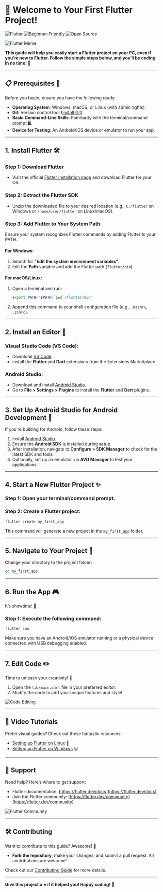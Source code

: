 # 🚀 Welcome to Your First Flutter Project!

![Flutter](https://img.shields.io/badge/Flutter-Framework-blue) 
![Beginner-Friendly](https://img.shields.io/badge/Beginner-Friendly-brightgreen) 
![Open Source](https://img.shields.io/badge/Open%20Source-%F0%9F%92%9A-brightgreen)

![Flutter Meme](https://media.giphy.com/media/RbDKaczqWovIugyJmW/giphy.gif)

**This guide will help you easily start a Flutter project on your PC, even if you're new to Flutter. Follow the simple steps below, and you’ll be coding in no time! 🎉**

---

## 📋 Prerequisites 🧰

Before you begin, ensure you have the following ready:

- **Operating System**: Windows, macOS, or Linux (with admin rights).
- **Git**: Version control tool ([Install Git](https://git-scm.com/book/en/v2/Getting-Started-Installing-Git)).
- **Basic Command-Line Skills**: Familiarity with the terminal/command prompt 🖥️.
- **Device for Testing**: An Android/iOS device or emulator to run your app.

---

## 1. Install Flutter 🛠️

### Step 1: Download Flutter
- Visit the official [Flutter installation page](https://flutter.dev/docs/get-started/install) and download Flutter for your OS.

### Step 2: Extract the Flutter SDK
- Unzip the downloaded file to your desired location (e.g., `C:/flutter` on Windows or `/home/user/flutter` on Linux/macOS).

### Step 3: Add Flutter to Your System Path
Ensure your system recognizes Flutter commands by adding Flutter to your PATH.

#### For Windows:
1. Search for **"Edit the system environment variables"**.
2. Edit the **Path** variable and add the Flutter path (`flutter/bin`).

#### For macOS/Linux:
1. Open a terminal and run:
   ```bash
   export PATH="$PATH:`pwd`/flutter/bin"
   ```
2. Append this command to your shell configuration file (e.g., `.bashrc`, `.zshrc`).

---

## 2. Install an Editor 🎨

### Visual Studio Code (VS Code):
- Download [VS Code](https://code.visualstudio.com/).
- Install the **Flutter** and **Dart** extensions from the Extensions Marketplace.

### Android Studio:
- Download and install [Android Studio](https://developer.android.com/studio).
- Go to **File > Settings > Plugins** to install the **Flutter** and **Dart** plugins.

---

## 3. Set Up Android Studio for Android Development 🤖

If you're building for Android, follow these steps:

1. Install [Android Studio](https://developer.android.com/studio).
2. Ensure the **Android SDK** is installed during setup.
3. After installation, navigate to **Configure > SDK Manager** to check for the latest SDK and tools.
4. Optionally, set up an emulator via **AVD Manager** to test your applications.

---

## 4. Start a New Flutter Project ✨

### Step 1: Open your terminal/command prompt.
### Step 2: Create a Flutter project:
```bash
flutter create my_first_app
```
This command will generate a new project in the `my_first_app` folder.

---

## 5. Navigate to Your Project 📁

Change your directory to the project folder:
```bash
cd my_first_app
```

---

## 6. Run the App 🎮

It’s showtime! 🎉

### Step 1: Execute the following command:
```bash
flutter run
```
Make sure you have an Android/iOS emulator running or a physical device connected with USB debugging enabled.

---

## 7. Edit Code ✏️

Time to unleash your creativity! 🚀

1. Open the `lib/main.dart` file in your preferred editor.
2. Modify the code to add your unique features and style!

![Code Editing](https://i.giphy.com/media/v1.Y2lkPTc5MGI3NjExOTJnYXU0YjdxNDh3dnAwaXF3dTNmbHRxMWoyOW5wcmV5aDNxZWJqbCZlcD12MV9pbnRlcm5hbF9naWZfYnlfaWQmY3Q9Zw/C4NdKtRaQE9m8/giphy.gif)

---

## 🎥 Video Tutorials

Prefer visual guides? Check out these fantastic resources:

- [Setting up Flutter on Linux](https://youtu.be/mtqTnGAAHw0?si=5oLPyoDJUqG0TpQh) 🐧
- [Setting up Flutter on Windows](https://youtu.be/bt58doQ_-tQ?si=uwObGhM65iLH2Xi0) 💻

---

## 🤝 Support

Need help? Here’s where to get support:

- Flutter documentation: [https://flutter.dev/docs](https://flutter.dev/docs)
- Join the Flutter community: [https://flutter.dev/community](https://flutter.dev/community)

![Flutter Community](https://media.giphy.com/media/LmNwrBhejkK9EFP504/giphy.gif)

---

## 🛠️ Contributing

Want to contribute to this guide? Awesome! 🎉 

- **Fork the repository**, make your changes, and submit a pull request. All contributions are welcome!

Check out our [Contributing Guide](CONTRIBUTING.md) for more details.

---

**Give this project a ⭐️ if it helped you! Happy coding!** 🚀
